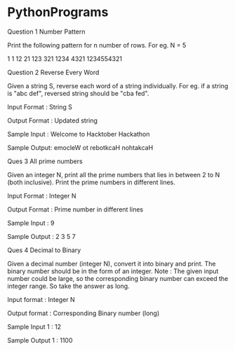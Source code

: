 # PythonPrograms

Question 1
Number Pattern

Print the following pattern for n number of rows.
For eg. N = 5

1        1
12      21
123    321
1234  4321
1234554321


Question 2
Reverse Every Word

Given a string S, reverse each word of a string individually. For eg. if a string is "abc def", reversed string should be "cba fed".

Input Format :
String S

Output Format :
Updated string

Sample Input :
Welcome to Hacktober Hackathon

Sample Output:
emocleW ot rebotkcaH nohtakcaH


Ques 3
All prime numbers

Given an integer N, print all the prime numbers that lies in between 2 to N (both inclusive).
Print the prime numbers in different lines.

Input Format :
Integer N

Output Format :
Prime number in different lines

Sample Input :
9

Sample Output :
2
3
5
7


Ques 4
Decimal to Binary

Given a decimal number (integer N), convert it into binary and print.
The binary number should be in the form of an integer.
Note : The given input number could be large, so the corresponding binary number can exceed the integer range. So take the answer as long.

Input format :
Integer N

Output format :
Corresponding Binary number (long)

Sample Input 1 :
12

Sample Output 1 :
1100

